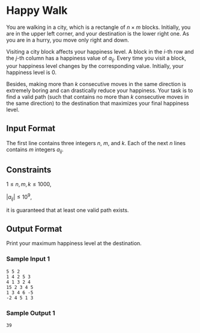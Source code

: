 # Happy Walk

You are walking in a city, which is a rectangle of $n \times m$ blocks.
Initially, you are in the upper left corner, and your destination is the lower right one.
As you are in a hurry, you move only right and down.

Visiting a city block affects your happiness level.
A block in the $i$-th row and the $j$-th column has a happiness value of $a_{ij}$.
Every time you visit a block, your happiness level changes by the corresponding value.
Initially, your happiness level is 0.

Besides, making more than $k$ consecutive moves in the same direction is extremely boring and can drastically reduce your happiness.
Your task is to find a valid path (such that contains no more than $k$ consecutive moves in the same direction) to the destination that maximizes your final happiness level.

## Input Format

The first line contains three integers $n$, $m$, and $k$.
Each of the next $n$ lines contains $m$ integers $a_{ij}$.

## Constraints

$1 \le n, m, k \le 1000$,

$|a_{ij}| \le 10^9$,

it is guaranteed that at least one valid path exists.

## Output Format

Print your maximum happiness level at the destination.

### Sample Input 1

```
5 5 2
1 4 2 5 3
4 1 3 2 4
15 2 3 4 5
1 3 4 6 -5
-2 4 5 1 3

```

### Sample Output 1

```
39

```